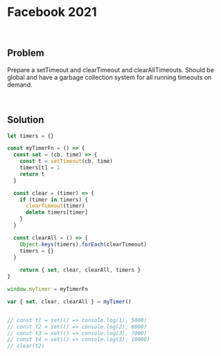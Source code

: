 # Facebook 2021

&nbsp;

## Problem

Prepare a setTimeout and clearTimeout and clearAllTimeouts. Should be global and have a garbage collection system for all running timeouts on demand.

&nbsp;

## Solution

```js
let timers = {}

const myTimerFn = () => {
  const set = (cb, time) => {
    const t = setTimeout(cb, time)
    timers[t] = 1
    return t
  }

  const clear = (timer) => {
    if (timer in timers) {
      clearTimeout(timer)
      delete timers[timer]
    }
  }

  const clearAll = () => {
    Object.keys(timers).forEach(clearTimeout)
    timers = {}
  }
	
	return { set, clear, clearAll, timers }
}

window.myTimer = myTimerFn

var { set, clear, clearAll } = myTimer()


// const t1 = set(() => console.log(1), 5000)
// const t2 = set(() => console.log(2), 6000)
// const t3 = set(() => console.log(3), 7000)
// const t4 = set(() => console.log(3), 10000)
// clear(t2)

```
